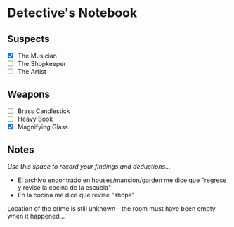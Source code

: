# Detective's Notebook

## Suspects
- [X] The Musician
- [ ] The Shopkeeper
- [ ] The Artist

## Weapons
- [ ] Brass Candlestick
- [ ] Heavy Book
- [X] Magnifying Glass

## Notes
*Use this space to record your findings and deductions...*

* El archivo encontrado en houses/mansion/garden me dice que "regrese y revise la cocina de la escuela"
* En la cocina me dice que revise "shops"

Location of the crime is still unknown - the room must have been empty when it happened...

